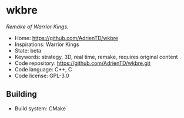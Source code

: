 # wkbre

_Remake of Warrior Kings._

- Home: https://github.com/AdrienTD/wkbre
- Inspirations: Warrior Kings
- State: beta
- Keywords: strategy, 3D, real time, remake, requires original content
- Code repository: https://github.com/AdrienTD/wkbre.git
- Code language: C++, C
- Code license: GPL-3.0

## Building

- Build system: CMake
